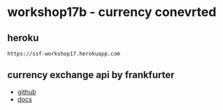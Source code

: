 # workshop17b - currency conevrted

## heroku

```
https://ssf-workshop17.herokuapp.com
```

## currency exchange api by frankfurter

- [github](https://github.com/hakanensari/frankfurter)
- [docs](https://www.frankfurter.app/docs/)